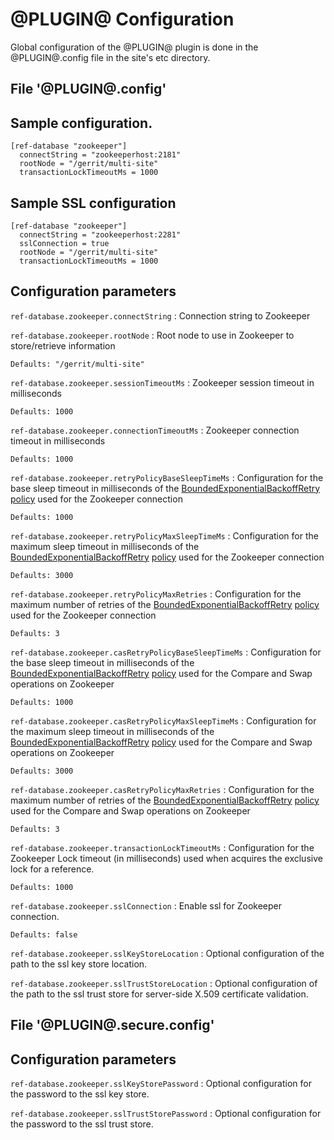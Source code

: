 
@PLUGIN@ Configuration
=========================

Global configuration of the @PLUGIN@ plugin is done in the @PLUGIN@.config file in the site's etc directory.

File '@PLUGIN@.config'
--------------------

## Sample configuration.

```
[ref-database "zookeeper"]
  connectString = "zookeeperhost:2181"
  rootNode = "/gerrit/multi-site"
  transactionLockTimeoutMs = 1000
```

## Sample SSL configuration
```
[ref-database "zookeeper"]
  connectString = "zookeeperhost:2281"
  sslConnection = true
  rootNode = "/gerrit/multi-site"
  transactionLockTimeoutMs = 1000
```

## Configuration parameters

```ref-database.zookeeper.connectString```
:   Connection string to Zookeeper

```ref-database.zookeeper.rootNode```
:   Root node to use in Zookeeper to store/retrieve information

    Defaults: "/gerrit/multi-site"


```ref-database.zookeeper.sessionTimeoutMs```
:   Zookeeper session timeout in milliseconds

    Defaults: 1000

```ref-database.zookeeper.connectionTimeoutMs```
:   Zookeeper connection timeout in milliseconds

    Defaults: 1000

```ref-database.zookeeper.retryPolicyBaseSleepTimeMs```
:   Configuration for the base sleep timeout in milliseconds of the
    [BoundedExponentialBackoffRetry](https://curator.apache.org/apidocs/org/apache/curator/retry/BoundedExponentialBackoffRetry.html) [policy](https://curator.apache.org/curator-client/index.html) used for the Zookeeper connection

    Defaults: 1000

```ref-database.zookeeper.retryPolicyMaxSleepTimeMs```
:   Configuration for the maximum sleep timeout in milliseconds of the
    [BoundedExponentialBackoffRetry](https://curator.apache.org/apidocs/org/apache/curator/retry/BoundedExponentialBackoffRetry.html) [policy](https://curator.apache.org/curator-client/index.html) used for the Zookeeper connection

    Defaults: 3000

```ref-database.zookeeper.retryPolicyMaxRetries```
:   Configuration for the maximum number of retries of the
    [BoundedExponentialBackoffRetry](https://curator.apache.org/apidocs/org/apache/curator/retry/BoundedExponentialBackoffRetry.html) [policy](https://curator.apache.org/curator-client/index.html) used for the Zookeeper connection

    Defaults: 3

```ref-database.zookeeper.casRetryPolicyBaseSleepTimeMs```
:   Configuration for the base sleep timeout in milliseconds of the
    [BoundedExponentialBackoffRetry](https://curator.apache.org/apidocs/org/apache/curator/retry/BoundedExponentialBackoffRetry.html) [policy](https://curator.apache.org/curator-client/index.html) used for the Compare and Swap
    operations on Zookeeper

    Defaults: 1000

```ref-database.zookeeper.casRetryPolicyMaxSleepTimeMs```
:   Configuration for the maximum sleep timeout in milliseconds of the
    [BoundedExponentialBackoffRetry](https://curator.apache.org/apidocs/org/apache/curator/retry/BoundedExponentialBackoffRetry.html) [policy](https://curator.apache.org/curator-client/index.html) used for the Compare and Swap
    operations on Zookeeper

    Defaults: 3000

```ref-database.zookeeper.casRetryPolicyMaxRetries```
:   Configuration for the maximum number of retries of the
    [BoundedExponentialBackoffRetry](https://curator.apache.org/apidocs/org/apache/curator/retry/BoundedExponentialBackoffRetry.html) [policy](https://curator.apache.org/curator-client/index.html) used for the Compare and Swap
    operations on Zookeeper

    Defaults: 3

```ref-database.zookeeper.transactionLockTimeoutMs```
:   Configuration for the Zookeeper Lock timeout (in milliseconds) used when
    acquires the exclusive lock for a reference.

    Defaults: 1000

```ref-database.zookeeper.sslConnection```
:   Enable ssl for Zookeeper connection.

    Defaults: false

```ref-database.zookeeper.sslKeyStoreLocation```
:   Optional configuration of the path to the ssl key store location.

```ref-database.zookeeper.sslTrustStoreLocation```
:   Optional configuration of the path to the ssl trust store for server-side X.509 certificate validation.

File '@PLUGIN@.secure.config'
--------------------

## Configuration parameters

```ref-database.zookeeper.sslKeyStorePassword```
:   Optional configuration for the password to the ssl key store.

```ref-database.zookeeper.sslTrustStorePassword```
:   Optional configuration for the password to the ssl trust store.
